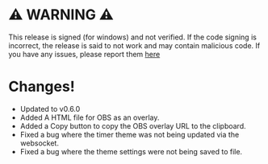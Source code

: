 # ⚠️ WARNING ⚠️
This release is signed (for windows) and not verified. If the code signing is incorrect, the release is said to not work and may contain malicious code. If you have any issues, please report them [here](https://github.com/DarkWolfie-YouTube/twitch-marathon-timer/issues)


# Changes!

- Updated to v0.6.0
- Added A HTML file for OBS as an overlay.
- Added a Copy button to copy the OBS overlay URL to the clipboard.
- Fixed a bug where the timer theme was not being updated via the websocket.
- Fixed a bug where the theme settings were not being saved to file.

